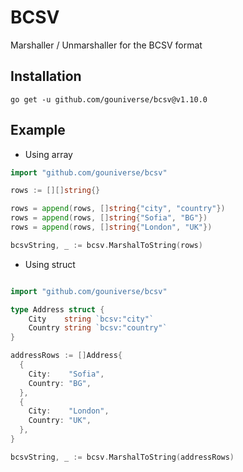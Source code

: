 # BCSV

Marshaller / Unmarshaller for the BCSV format

## Installation

```ssh
go get -u github.com/gouniverse/bcsv@v1.10.0
```

## Example

- Using array

```go
import "github.com/gouniverse/bcsv"

rows := [][]string{}

rows = append(rows, []string{"city", "country"})
rows = append(rows, []string{"Sofia", "BG"})
rows = append(rows, []string{"London", "UK"})

bcsvString, _ := bcsv.MarshalToString(rows)

```

- Using struct

```go

import "github.com/gouniverse/bcsv"

type Address struct {
	City    string `bcsv:"city"`
	Country string `bcsv:"country"`
}

addressRows := []Address{
  {
    City:    "Sofia",
    Country: "BG",
  },
  {
    City:    "London",
    Country: "UK",
  },
}

bcsvString, _ := bcsv.MarshalToString(addressRows)
```
